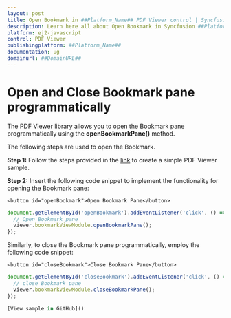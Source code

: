 ```yaml
---
layout: post
title: Open Bookmark in ##Platform_Name## PDF Viewer control | Syncfusion
description: Learn here all about Open Bookmark in Syncfusion ##Platform_Name## PDF Viewer control of Syncfusion Essential JS 2 and more.
platform: ej2-javascript
control: PDF Viewer
publishingplatform: ##Platform_Name##
documentation: ug
domainurl: ##DomainURL##
---
```


# Open and Close Bookmark pane programmatically

The PDF Viewer library allows you to open the Bookmark pane programmatically using the **openBookmarkPane()** method.

The following steps are used to open the Bookmark.

**Step 1:** Follow the steps provided in the [link](https://ej2.syncfusion.com/javascript/documentation/pdfviewer/getting-started) to create a simple PDF Viewer sample.

**Step 2:** Insert the following code snippet to implement the functionality for opening the Bookmark pane:

```
<button id="openBookmark">Open Bookmark Pane</button>
```

```js
document.getElementById('openBookmark').addEventListener('click', () => {
  // Open Bookmark pane
  viewer.bookmarkViewModule.openBookmarkPane();
});
```

Similarly, to close the Bookmark pane programmatically, employ the following code snippet:

```
<button id="closeBookmark">Close Bookmark Pane</button>
```

```js
document.getElementById('closeBookmark').addEventListener('click', () => {
  // close Bookmark pane
  viewer.bookmarkViewModule.closeBookmarkPane();
});

[View sample in GitHub]()